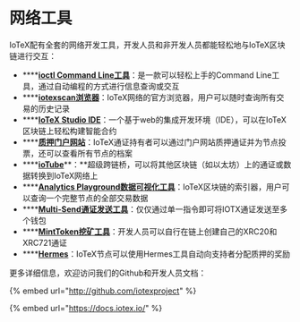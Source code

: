 # 网络工具

IoTeX配有全套的网络开发工具，开发人员和非开发人员都能轻松地与IoTeX区块链进行交互：

* \*\*\*\*[**ioctl Command Line工具**](https://docs.iotex.io/developer/ioctl/install.html)：是一款可以轻松上手的Command Line工具，通过自动编程的方式进行信息查询或交互
* \*\*\*\*[**iotexscan浏览器**](https://iotexscan.io/)：IoTeX网络的官方浏览器，用户可以随时查询所有交易的历史记录
* \*\*\*\*[**IoTeX Studio IDE**](https://community.iotex.io/t/iotex-studio-ide-compile-deploy-test-smart-contracts-online/1818)：一个基于web的集成开发环境（IDE），可以在IoTeX区块链上轻松构建智能合约
* \*\*\*\*[**质押门户网站**](https://member.iotex.io/)：IoTeX通证持有者可以通过门户网站质押通证并为节点投票，还可以查看所有节点的档案
* \*\*\*\*[**ioTube**](https://tube.iotex.io)**：**超级跨链桥，可以将其他区块链（如以太坊）上的通证或数据转换到IoTeX网络上
* \*\*\*\*[**Analytics Playground数据可视化工具**](https://analytics.iotexscan.io/)：IoTeX区块链的索引器，用户可以查询一个完整节点的全部交易数据
* \*\*\*\*[**Multi-Send通证发送工具**](https://www.youtube.com/watch?v=gpAfOTGd42g)：仅仅通过单一指令即可将IOTX通证发送至多个钱包
* \*\*\*\*[**MintToken挖矿工具**](http://minttoken.io/)：开发人员可以自行在链上创建自己的XRC20和XRC721通证
* \*\*\*\*[**Hermes**](https://hermes.to/)：IoTeX节点可以使用Hermes工具自动向支持者分配质押的奖励

更多详细信息，欢迎访问我们的Github和开发人员文档：

{% embed url="http://github.com/iotexproject" %}

{% embed url="https://docs.iotex.io/" %}

